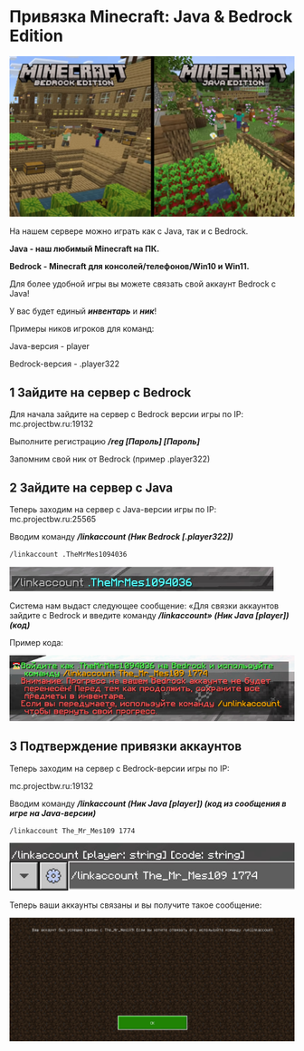 # Привязка Minecraft: Java & Bedrock Edition

![Bedrock mc](/images/bedrock/pre.png)


На нашем сервере можно играть как с Java, так и с Bedrock.

**Java - наш любимый Minecraft на ПК.**

**Bedrock - Minecraft для консолей/телефонов/Win10 и Win11.**


Для более удобной игры вы можете связать свой аккаунт Bedrock с Java!

У вас будет единый ***инвентарь*** и ***ник***!


Примеры ников игроков для команд:

Java-версия - player

Bedrock-версия - .player322


## 1 Зайдите на сервер с Bedrock

Для начала зайдите на сервер с Bedrock версии игры по IP: mc.projectbw.ru:19132

Выполните регистрацию ***/reg [Пароль] [Пароль]***

Запомним свой ник от Bedrock (пример .player322)


## 2 Зайдите на сервер с Java

Теперь заходим на сервер с Java-версии игры по IP: mc.projectbw.ru:25565

Вводим команду ***/linkaccount (Ник Bedrock [.player322])***

```bash
/linkaccount .TheMrMes1094036
```

![Bedrock mc1](/images/bedrock/mc1.jpg)

Система нам выдаст следующее сообщение: «Для связки аккаунтов зайдите с Bedrock и введите команду ***/linkaccount» (Ник Java [player]) (код)***

Пример кода:

![Bedrock mc2](/images/bedrock/mc2.jpg)


## 3 Подтверждение привязки аккаунтов


Теперь заходим на сервер с Bedrock-версии игры по IP: 

mc.projectbw.ru:19132 

Вводим команду ***/linkaccount (Ник Java [player]) (код из сообщения в игре на Java-версии)***

```bas
/linkaccount The_Mr_Mes109 1774
```

![Bedrock mc3](/images/bedrock/mc3.jpg)

Теперь ваши аккаунты связаны и вы получите такое сообщение:

![Bedrock mc4](/images/bedrock/mc4.jpg)
